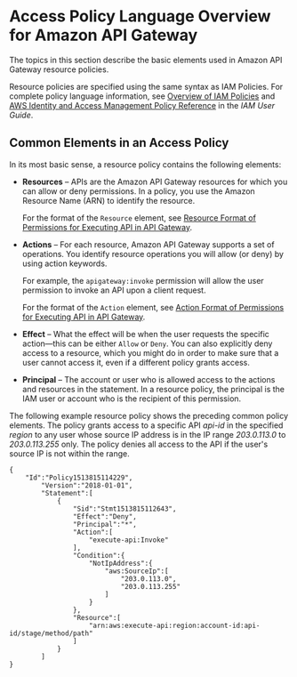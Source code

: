 # Access Policy Language Overview for Amazon API Gateway<a name="apigateway-control-access-policy-language-overview"></a>

The topics in this section describe the basic elements used in Amazon API Gateway resource policies\.

Resource policies are specified using the same syntax as IAM Policies\. For complete policy language information, see [ Overview of IAM Policies](http://docs.aws.amazon.com/IAM/latest/UserGuide/access_policies.html) and [ AWS Identity and Access Management Policy Reference](http://docs.aws.amazon.com/IAM/latest/UserGuide/reference_policies.html) in the *IAM User Guide*\.

## Common Elements in an Access Policy<a name="apigateway-common-elements-in-an-access-policy"></a>

In its most basic sense, a resource policy contains the following elements:
+ **Resources** – APIs are the Amazon API Gateway resources for which you can allow or deny permissions\. In a policy, you use the Amazon Resource Name \(ARN\) to identify the resource\.

  For the format of the `Resource` element, see [Resource Format of Permissions for Executing API in API Gateway](api-gateway-control-access-using-iam-policies-to-invoke-api.md#api-gateway-iam-policy-resource-format-for-executing-api)\.
+ **Actions** – For each resource, Amazon API Gateway supports a set of operations\. You identify resource operations you will allow \(or deny\) by using action keywords\.

  For example, the `apigateway:invoke` permission will allow the user permission to invoke an API upon a client request\.

  For the format of the `Action` element, see [Action Format of Permissions for Executing API in API Gateway](api-gateway-control-access-using-iam-policies-to-invoke-api.md#api-gateway-iam-policy-action-format-for-executing-api)\.
+ **Effect** – What the effect will be when the user requests the specific action—this can be either `Allow` or `Deny`\. You can also explicitly deny access to a resource, which you might do in order to make sure that a user cannot access it, even if a different policy grants access\. 
+ **Principal** – The account or user who is allowed access to the actions and resources in the statement\. In a resource policy, the principal is the IAM user or account who is the recipient of this permission\.

The following example resource policy shows the preceding common policy elements\. The policy grants access to a specific API *api\-id* in the specified *region* to any user whose source IP address is in the IP range *203\.0\.113\.0* to *203\.0\.113\.255* only\. The policy denies all access to the API if the user's source IP is not within the range\.

```
{  
    "Id":"Policy1513815114229",
        "Version":"2018-01-01",
        "Statement":[  
            {  
                "Sid":"Stmt1513815112643",
                "Effect":"Deny",
                "Principal":"*",
                "Action":[  
                    "execute-api:Invoke"
                ],
                "Condition":{  
                    "NotIpAddress":{  
                        "aws:SourceIp":[  
                            "203.0.113.0",
                            "203.0.113.255"
                        ]
                    }
                },
                "Resource":[  
                    "arn:aws:execute-api:region:account-id:api-id/stage/method/path"
                ]
            }
        ]
}
```